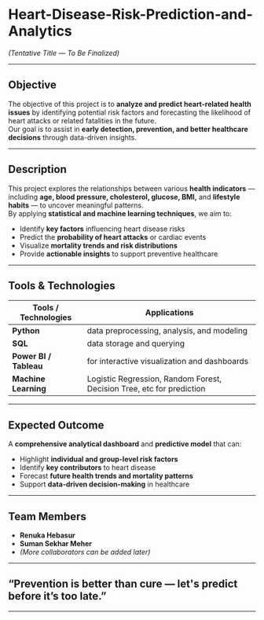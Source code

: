# Heart-Disease-Risk-Prediction-and-Analytics  
*(Tentative Title — To Be Finalized)*  

---

##  Objective  
The objective of this project is to **analyze and predict heart-related health issues** by identifying potential risk factors and forecasting the likelihood of heart attacks or related fatalities in the future.  
Our goal is to assist in **early detection, prevention, and better healthcare decisions** through data-driven insights.

---

##  Description  
This project explores the relationships between various **health indicators** — including **age, blood pressure, cholesterol, glucose, BMI,** and **lifestyle habits** — to uncover meaningful patterns.  
By applying **statistical and machine learning techniques**, we aim to:  
-  Identify **key factors** influencing heart disease risks  
-  Predict the **probability of heart attacks** or cardiac events  
-  Visualize **mortality trends and risk distributions**  
-  Provide **actionable insights** to support preventive healthcare  

---

## Tools & Technologies  

| Tools / Technologies | Applications |
|-----------|----------------------|
| **Python** | data preprocessing, analysis, and modeling |
| **SQL** | data storage and querying |
| **Power BI / Tableau** | for interactive visualization and dashboards |
| **Machine Learning** | Logistic Regression, Random Forest, Decision Tree, etc for prediction |

---

##  Expected Outcome  
A **comprehensive analytical dashboard** and **predictive model** that can:  
- Highlight **individual and group-level risk factors**  
- Identify **key contributors** to heart disease  
- Forecast **future health trends and mortality patterns**  
- Support **data-driven decision-making** in healthcare  


---

## Team Members  
- **Renuka Hebasur**
- **Suman Sekhar Meher**  
- *(More collaborators can be added later)*  

---

##  “Prevention is better than cure — let's predict before it’s too late.”  

---

